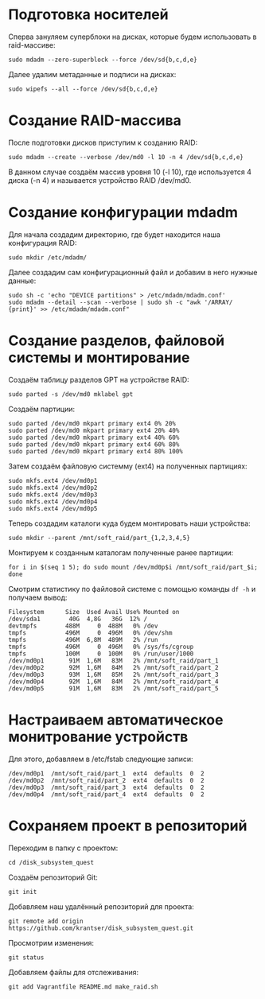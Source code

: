 # **Подготовка носителей**

Сперва зануляем суперблоки на дисках, которые будем использовать в raid-массиве:

```
sudo mdadm --zero-superblock --force /dev/sd{b,c,d,e}
```

Далее удалим метаданные и подписи на дисках:

```
sudo wipefs --all --force /dev/sd{b,c,d,e}
```

# **Создание RAID-массива**

После подготовки дисков приступим к созданию RAID:

```
sudo mdadm --create --verbose /dev/md0 -l 10 -n 4 /dev/sd{b,c,d,e}
```
В данном случае создаём массив уровня 10 (-l 10), где используется 4 диска (-n 4) 
и называется устройство RAID /dev/md0.

# **Создание конфигурации mdadm**

Для начала создадим директорию, где будет находится наша конфигурация RAID:

```
sudo mkdir /etc/mdadm/
```

Далее создадим сам конфигурационный файл и добавим в него нужные данные:

```
sudo sh -c 'echo "DEVICE partitions" > /etc/mdadm/mdadm.conf'
sudo mdadm --detail --scan --verbose | sudo sh -c "awk '/ARRAY/ {print}' >> /etc/mdadm/mdadm.conf"
```

# **Создание разделов, файловой системы и монтирование**

Создаём таблицу разделов GPT на устройстве RAID:

```
sudo parted -s /dev/md0 mklabel gpt
```

Создаём партиции:
```
sudo parted /dev/md0 mkpart primary ext4 0% 20%
sudo parted /dev/md0 mkpart primary ext4 20% 40%
sudo parted /dev/md0 mkpart primary ext4 40% 60%
sudo parted /dev/md0 mkpart primary ext4 60% 80%
sudo parted /dev/md0 mkpart primary ext4 80% 100%
```

Затем создаём файловую системму (ext4) на полученных партициях:

```
sudo mkfs.ext4 /dev/md0p1
sudo mkfs.ext4 /dev/md0p2
sudo mkfs.ext4 /dev/md0p3
sudo mkfs.ext4 /dev/md0p4
sudo mkfs.ext4 /dev/md0p5
```

Теперь создадим каталоги куда будем монтировать наши устройства:

```
sudo mkdir --parent /mnt/soft_raid/part_{1,2,3,4,5}
```

Монтируем к созданным каталогам полученные ранее партиции:

```
for i in $(seq 1 5); do sudo mount /dev/md0p$i /mnt/soft_raid/part_$i; done
```

Смотрим статистику по файловой системе с помощью команды `df -h` и получаем вывод:

```
Filesystem      Size  Used Avail Use% Mounted on
/dev/sda1        40G  4,8G   36G  12% /
devtmpfs        488M     0  488M   0% /dev
tmpfs           496M     0  496M   0% /dev/shm
tmpfs           496M  6,8M  489M   2% /run
tmpfs           496M     0  496M   0% /sys/fs/cgroup
tmpfs           100M     0  100M   0% /run/user/1000
/dev/md0p1       91M  1,6M   83M   2% /mnt/soft_raid/part_1
/dev/md0p2       92M  1,6M   84M   2% /mnt/soft_raid/part_2
/dev/md0p3       93M  1,6M   85M   2% /mnt/soft_raid/part_3
/dev/md0p4       92M  1,6M   84M   2% /mnt/soft_raid/part_4
/dev/md0p5       91M  1,6M   83M   2% /mnt/soft_raid/part_5
```

# **Настраиваем автоматическое монитрование устройств**

Для этого, добавляем в /etc/fstab следующие записи:

```
/dev/md0p1  /mnt/soft_raid/part_1  ext4  defaults  0  2
/dev/md0p2  /mnt/soft_raid/part_2  ext4  defaults  0  2
/dev/md0p3  /mnt/soft_raid/part_3  ext4  defaults  0  2
/dev/md0p4  /mnt/soft_raid/part_4  ext4  defaults  0  2
```

# **Сохраняем проект в репозиторий**

Переходим в папку с проектом:

```
cd /disk_subsystem_quest
```

Создаём репозиторий Git:

```
git init
```

Добавляем наш удалённый репозиторий для проекта:

```
git remote add origin https://github.com/krantser/disk_subsystem_quest.git
```

Просмотрим изменения:

```
git status
```

Добавляем файлы для отслеживания:

```
git add Vagrantfile README.md make_raid.sh
```

